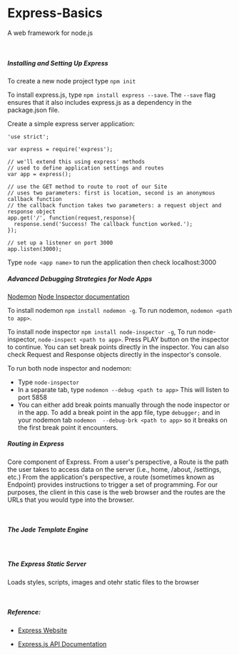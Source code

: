 Express-Basics
==============

A web framework for node.js

 

##### Installing and Setting Up Express

To create a new node project type `npm init`

To install express.js, type `npm install express --save`. The `--save` flag
ensures that it also includes express.js as a dependency in the package.json file.

Create a simple express server application:
```
'use strict';

var express = require('express');

// we'll extend this using express' methods
// used to define application settings and routes
var app = express();

// use the GET method to route to root of our Site
// uses two parameters: first is location, second is an anonymous callback function
// the callback function takes two parameters: a request object and response object
app.get('/', function(request,response){
  response.send('Success! The callback function worked.');
});

// set up a listener on port 3000
app.listen(3000);
```
Type `node <app name>` to run the application then check localhost:3000



##### Advanced Debugging Strategies for Node Apps

[Nodemon](https://github.com/remy/nodemon)
[Node Inspector documentation](https://github.com/node-inspector/node-inspector)

To install nodemon `npm install nodemon -g`. To run nodemon, `nodemon <path to app>`.

To install node inspector `npm install node-inspector -g`, To run node-inspector, `node-inspect <path to app>`. Press PLAY button on the inspector to continue. You can set break points directly in the inspector. You can also check Request and Response objects directly in the inspector's console.

To run both node inspector and nodemon:
* Type `node-inspector`
* In a separate tab, type `nodemon --debug <path to app>` This will listen to port 5858
* You can either add break points manually through the node inspector or in the app. To add a break point in the app file, type `debugger;` and in your nodemon tab `nodemon  --debug-brk <path to app>` so it breaks on the first break point it encounters. 
 

##### Routing in Express

Core component of Express. From a user's perspective, a Route is the path the user takes to access data on the server (i.e., home, /about, /settings, etc.) From the application's perspective, a route (sometimes known as Endpoint) provides instructions to trigger a set of programming. For our purposes, the client in this case is the web browser and the routes are the URLs that you would type into the browser.

 

##### The Jade Template Engine

 

##### The Express Static Server

Loads styles, scripts, images and otehr static files to the browser

 

##### Reference:

-   [Express Website](<http://expressjs.com>)

-   [Express.js API Documentation](<http://expressjs.com/4x/api.html>)

